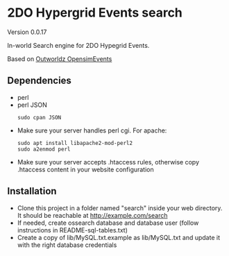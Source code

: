 2DO Hypergrid Events search
===========================
Version 0.0.17

In-world Search engine for 2DO Hypegrid Events.

Based on [Outworldz OpensimEvents](https://github.com/Outworldz/OpensimEvents)

Dependencies
------------
* perl
* perl JSON
    ```
    sudo cpan JSON
    ```
* Make sure your server handles perl cgi. For apache:
    ```
    sudo apt install libapache2-mod-perl2
    sudo a2enmod perl
    ```
* Make sure your server accepts .htaccess rules,
  otherwise copy .htaccess content in your website configuration

Installation
------------
* Clone this project in a folder named "search" inside your web directory.
  It should be reachable at http://example.com/search
* If needed, create ossearch database and database user
  (follow instructions in README-sql-tables.txt)
* Create a copy of lib/MySQL.txt.example as lib/MySQL.txt and update it with
  the right database credentials
